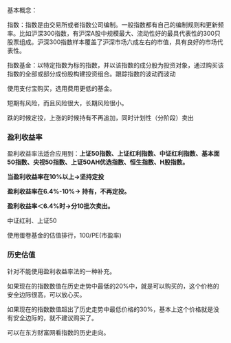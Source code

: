 基本概念：

指数：指数是由交易所或者指数公司编制。一般指数都有自己的编制规则和更新频率。比如沪深300指数，有沪深A股中规模最大、流动性好的最具代表性的300只股票组成。沪深300指数样本覆盖了沪深市场六成左右的市值，具有良好的市场代表性。

指数基金：以特定指数为标的指数，并以该指数的成分股为投资对象，通过购买该指数的全部或部分成份股构建投资组合。跟踪指数的波动而波动







使用支付宝购买，选用费用更低的基金。

短期有风险，而且风险很大，长期风险很小。

跌的时候定投，上涨的时候持有不再追加，同时计划性（分阶段）卖出

### 盈利收益率

盈利收益率法适合应用到：**上证50指数、上证红利指数、中证红利指数、基本面50指数、央视50指数、上证50AH优选指数、恒生指数、H股指数。**

**当盈利收益率在10%以上→坚持定投**

**盈利收益率在6.4%-10%→ 持有，不再定投。**

**盈利收益率＜6.4%时→分10批次卖出。**

中证红利、上证50

使用蛋卷基金的估值排行，100/PE(市盈率)

### 历史估值

针对不能使用盈利收益率法的一种补充。

如果现在的指数数值在历史走势中最低的20%中，就是可以购买的，这个价格的安全边际很高，可以放心买。

如果现在的指数数值超出了历史走势中最低价格的30%，基本上这个价格就是没有安全边际的，就不建议购买了。

可以在东方财富网看指数的历史走向。